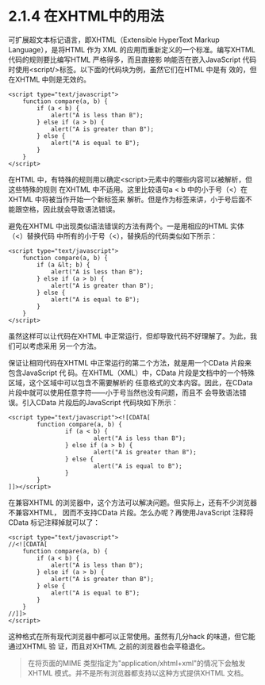 # 2.1.4 在XHTML中的用法

可扩展超文本标记语言，即XHTML（Extensible HyperText Markup Language），是将HTML 作为 XML 的应用而重新定义的一个标准。编写XHTML 代码的规则要比编写HTML 严格得多，而且直接影 响能否在嵌入JavaScript 代码时使用&lt;script/&gt;标签。以下面的代码块为例，虽然它们在HTML 中是有 效的，但在XHTML 中则是无效的。

```text
<script type="text/javascript">
    function compare(a, b) {
        if (a < b) {
            alert("A is less than B");
        } else if (a > b) {
            alert("A is greater than B");
        } else {
            alert("A is equal to B");
        }
    }
</script>
```

在HTML 中，有特殊的规则用以确定&lt;script&gt;元素中的哪些内容可以被解析，但这些特殊的规则 在XHTML 中不适用。这里比较语句a &lt; b 中的小于号（&lt;）在XHTML 中将被当作开始一个新标签来 解析。但是作为标签来讲，小于号后面不能跟空格，因此就会导致语法错误。

避免在XHTML 中出现类似语法错误的方法有两个。一是用相应的HTML 实体（&lt;）替换代码 中所有的小于号（&lt;），替换后的代码类似如下所示：

```text
<script type="text/javascript">
    function compare(a, b) {
        if (a &lt; b) {
            alert("A is less than B");
        } else if (a > b) {
            alert("A is greater than B");
        } else {
            alert("A is equal to B");
        }
    }
</script>
```

虽然这样可以让代码在XHTML 中正常运行，但却导致代码不好理解了。为此，我们可以考虑采用 另一个方法。 

保证让相同代码在XHTML 中正常运行的第二个方法，就是用一个CData 片段来包含JavaScript 代 码。在XHTML（XML）中，CData 片段是文档中的一个特殊区域，这个区域中可以包含不需要解析的 任意格式的文本内容。因此，在CData 片段中就可以使用任意字符——小于号当然也没有问题，而且不 会导致语法错误。引入CData 片段后的JavaScript 代码块如下所示：

```text
<script type="text/javascript"><![CDATA[
        function compare(a, b) {
                if (a < b) {
                        alert("A is less than B");
                } else if (a > b) {
                        alert("A is greater than B");
                } else {
                        alert("A is equal to B");
                }
        }
]]></script>
```

在兼容XHTML 的浏览器中，这个方法可以解决问题。但实际上，还有不少浏览器不兼容XHTML， 因而不支持CData 片段。怎么办呢？再使用JavaScript 注释将CData 标记注释掉就可以了：

```text
<script type="text/javascript">
//<![CDATA[
    function compare(a, b) {
        if (a < b) {
            alert("A is less than B");
        } else if (a > b) {
            alert("A is greater than B");
        } else {
            alert("A is equal to B");
        }
    }
//]]>
</script>
```

这种格式在所有现代浏览器中都可以正常使用。虽然有几分hack 的味道，但它能通过XHTML 验 证，而且对XHTML 之前的浏览器也会平稳退化。

> 在将页面的MIME 类型指定为"application/xhtml+xml"的情况下会触发 XHTML 模式。并不是所有浏览器都支持以这种方式提供XHTML 文档。

